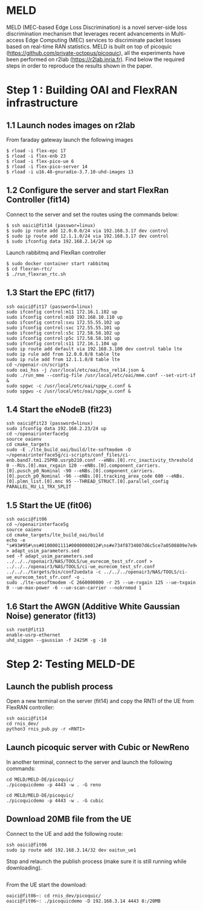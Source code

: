 # MELD
MELD (MEC-based Edge Loss Discrimination) is a novel server-side loss discrimination mechanism that leverages recent advancements in Multi-access Edge Computing (MEC) services to discriminate packet losses based on real-time RAN statistics. MELD is built on top of picoquic (https://github.com/private-octopus/picoquic), all the experiments have been performed on r2lab (https://r2lab.inria.fr). Find below the required steps in order to reproduce the results shown in the paper.

# Step 1 : Building OAI and FlexRAN infrastructure
## 1.1 Launch nodes images on r2lab
From faraday gateway launch the following images
```
$ rload -i flex-epc 17
$ rload -i flex-enb 23
$ rload -i flex-pico-ue 6
$ rload -i flex-pico-server 14
$ rload -i u16.48-gnuradio-3.7.10-uhd-images 13
```
## 1.2 Configure the server and start FlexRan Controller (fit14)
Connect to the server and set the routes using the commands below:
```
$ ssh oaici@fit14 (passwor=linux)
$ sudo ip route add 12.0.0.0/24 via 192.168.3.17 dev control
$ sudo ip route add 12.1.1.0/24 via 192.168.3.17 dev control
$ sudo ifconfig data 192.168.2.14/24 up
```
Launch rabbitmq and FlexRan controller
```
$ sudo docker container start rabbitmq
$ cd flexran-rtc/
$ ./run_flexran_rtc.sh
```
## 1.3 Start the EPC (fit17)
```
ssh oaici@fit17 (password=linux)
sudo ifconfig control:m11 172.16.1.102 up
sudo ifconfig control:m10 192.168.10.110 up
sudo ifconfig control:sxu 172.55.55.102 up
sudo ifconfig control:sxc 172.55.55.101 up
sudo ifconfig control:s5c 172.58.58.102 up
sudo ifconfig control:p5c 172.58.58.101 up
sudo ifconfig control:s11 172.16.1.104 up
sudo ip route add default via 192.168.3.100 dev control table lte
sudo ip rule add from 12.0.0.0/8 table lte
sudo ip rule add from 12.1.1.0/8 table lte
cd ~/openair-cn/scripts
sudo oai_hss -j /usr/local/etc/oai/hss_rel14.json &
sudo ./run_mme --config-file /usr/local/etc/oai/mme.conf --set-virt-if &
sudo spgwc -c /usr/local/etc/oai/spgw_c.conf &
sudo spgwu -c /usr/local/etc/oai/spgw_u.conf &
```
## 1.4 Start the eNodeB (fit23)
```
ssh oaici@fit23 (password=linux)
sudo ifconfig data 192.168.2.23/24 up
cd ~/openairinterface5g
source oaienv
cd cmake_targets
sudo -E ./lte_build_oai/build/lte-softmodem -O ~/openairinterface5g/ci-scripts/conf_files/ci-enb.band7.tm1.25PRB.usrpb210.conf --eNBs.[0].rrc_inactivity_threshold 0 --RUs.[0].max_rxgain 120 --eNBs.[0].component_carriers.[0].pusch_p0_Nominal -90 --eNBs.[0].component_carriers.[0].pucch_p0_Nominal -96 --eNBs.[0].tracking_area_code 600 --eNBs.[0].plmn_list.[0].mnc 95 --THREAD_STRUCT.[0].parallel_config PARALLEL_RU_L1_TRX_SPLIT
```
## 1.5 Start the UE (fit06)
```
ssh oaici@fit06
cd ~/openairinterface5g
source oaienv
cd cmake_targets/lte_build_oai/build
echo -e "s#93#95#\ns#0100001111#0000000012#\ns#e734f8734007d6c5ce7a0508809e7e9c#8e27b6af0e692e750f32667a3b14605d#\ns#33611123456#001011234561010#" > adapt_usim_parameters.sed
sed -f adapt_usim_parameters.sed ../../../openair3/NAS/TOOLS/ue_eurecom_test_sfr.conf > ../../../openair3/NAS/TOOLS/ci-ue_eurecom_test_sfr.conf
../../../targets/bin/conf2uedata -c ../../../openair3/NAS/TOOLS/ci-ue_eurecom_test_sfr.conf -o .
sudo ./lte-uesoftmodem -C 2660000000 -r 25 --ue-rxgain 125 --ue-txgain 0 --ue-max-power -6 --ue-scan-carrier --nokrnmod 1
```
## 1.6 Start the AWGN (Additive White Gaussian Noise) generator (fit13) 
```
ssh root@fit13
enable-usrp-ethernet
uhd_siggen --gaussian -f 2425M -g -10
```
# Step 2: Testing MELD-DE
## Launch the publish process
Open a new terminal on the server (fit14) and copy the RNTI of the UE from FlexRAN controller:
```
ssh oaici@fit14
cd rnis_dev/
python3 rnis_pub.py -r <RNTI>
```
## Launch picoquic server with Cubic or NewReno
In another terminal, connect to the server and launch the following commands:
```NewReno
cd MELD/MELD-DE/picoquic/
./picoquicdemo -p 4443 -w . -G reno 
```
```Cubic
cd MELD/MELD-DE/picoquic/
./picoquicdemo -p 4443 -w . -G cubic
```
## Download 20MB file from the UE
Connect to the UE and add the following route:
```
ssh oaici@fit06
sudo ip route add 192.168.3.14/32 dev oaitun_ue1
```
Stop and relaunch the publish process (make sure it is still running while downloading).
```
```
From the UE start the download:
```
oaici@fit06~: cd rnis_dev/picoquic/
oaici@fit06~: ./picoquicdemo -D 192.168.3.14 4443 8:/20MB
```
